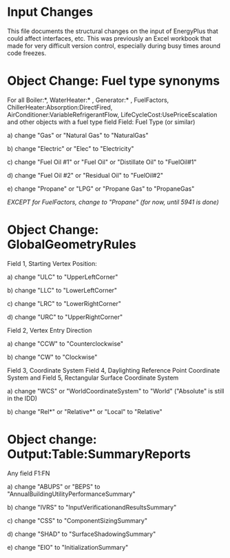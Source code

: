 Input Changes
=============

This file documents the structural changes on the input of EnergyPlus that could affect interfaces, etc.
This was previously an Excel workbook that made for very difficult version control, especially during busy times around code freezes.

# Object Change: Fuel type synonyms
For all Boiler:\*, WaterHeater:\* , Generator:\* , FuelFactors, ChillerHeater:Absorption:DirectFired, AirConditioner:VariableRefrigerantFlow,
LifeCycleCost:UsePriceEscalation and other objects with a fuel type field
Field: Fuel Type (or similar)


a) change "Gas" or "Natural Gas" to "NaturalGas"

b) change "Electric" or "Elec" to "Electricity"

c) change "Fuel Oil #1" or "Fuel Oil" or "Distillate Oil" to "FuelOil#1"

d) change "Fuel Oil #2" or "Residual Oil" to "FuelOil#2"

e) change "Propane" or "LPG" or "Propane Gas" to "PropaneGas"

*EXCEPT for FuelFactors, change to "Propane" (for now, until 5941 is done)*

# Object Change: GlobalGeometryRules
Field 1, Starting Vertex Position:

a) change "ULC" to "UpperLeftCorner"

b) change "LLC" to "LowerLeftCorner"

c) change "LRC" to "LowerRightCorner"

d) change "URC" to "UpperRightCorner"

Field 2, Vertex Entry Direction

a) change "CCW" to "Counterclockwise"

b) change "CW" to "Clockwise"

Field 3, Coordinate System
Field 4, Daylighting Reference Point Coordinate System
and Field 5, Rectangular Surface Coordinate System

a) change "WCS" or "WorldCoordinateSystem" to "World" ("Absolute" is still in the IDD)

b) change "Rel\*" or "Relative\*" or "Local" to "Relative"

# Object change: Output:Table:SummaryReports
Any field F1:FN

a) change "ABUPS" or "BEPS" to "AnnualBuildingUtilityPerformanceSummary"

b) change "IVRS" to "InputVerificationandResultsSummary"

c) change "CSS" to "ComponentSizingSummary"

d) change "SHAD" to "SurfaceShadowingSummary"

e) change "EIO" to "InitializationSummary"
